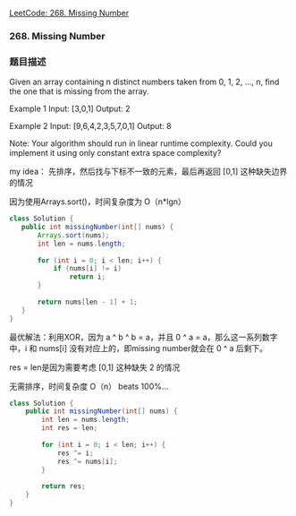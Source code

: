 [LeetCode: 268. Missing Number](https://leetcode.com/problems/missing-number/description/)

### 268. Missing Number
### 题目描述

Given an array containing n distinct numbers taken from 0, 1, 2, ..., n, find the one that is missing from the array. 

Example 1 
Input: [3,0,1]
Output: 2



Example 2 
Input: [9,6,4,2,3,5,7,0,1]
Output: 8




Note:
 Your algorithm should run in linear runtime complexity. Could you implement it using only constant extra space complexity? 
 
 my idea： 先排序，然后找与下标不一致的元素，最后再返回 [0,1] 这种缺失边界的情况
 
 因为使用Arrays.sort()，时间复杂度为 O（n*lgn）
 ```java
 class Solution {
    public int missingNumber(int[] nums) {
        Arrays.sort(nums);
        int len = nums.length;
        
        for (int i = 0; i < len; i++) {
            if (nums[i] != i)
                return i;
        }
        
        return nums[len - 1] + 1;
    }
}
 ```
 
最优解法：利用XOR，因为 a ^ b ^ b = a，并且 0 ^ a = a，那么这一系列数字中，i 和 nums[i] 没有对应上的，即missing number就会在 0 ^ a 后剩下。

res = len是因为需要考虑 [0,1] 这种缺失 2 的情况

无需排序，时间复杂度 O（n） beats 100%...
```java
class Solution {
    public int missingNumber(int[] nums) {
        int len = nums.length;
        int res = len;
        
        for (int i = 0; i < len; i++) {
            res ^= i;
            res ^= nums[i];
        }
        
        return res;
    }
}
```